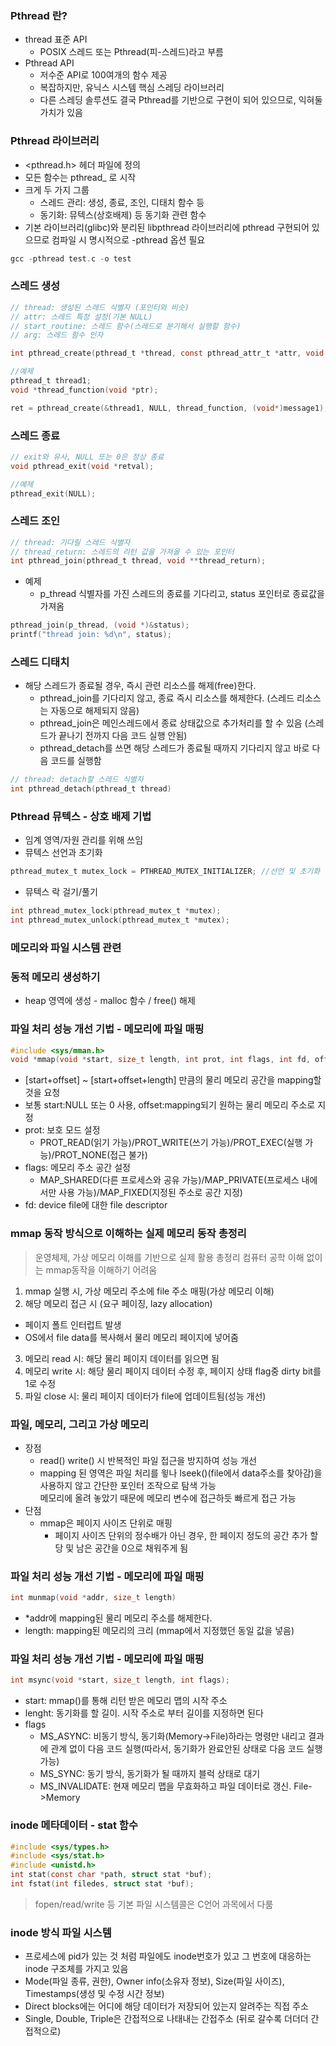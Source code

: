 ### Pthread 란?
- thread 표준 API
  + POSIX 스레드 또는 Pthread(피-스레드)라고 부름
- Pthread API
  + 저수준 API로 100여개의 함수 제공
  + 복잡하지만, 유닉스 시스템 핵심 스레딩 라이브러리
  + 다른 스레딩 솔루션도 결국 Pthread를 기반으로 구현이 되어 있으므로, 익혀둘 가치가 있음

### Pthread 라이브러리
- <pthread.h> 헤더 파일에 정의
- 모든 함수는 pthread_ 로 시작
- 크게 두 가지 그룹
  + 스레드 관리: 생성, 종료, 조인, 디태치 함수 등
  + 동기화: 뮤텍스(상호배제) 등 동기화 관련 함수
- 기본 라이브러리(glibc)와 분리된 libpthread 라이브러리에 pthread 구현되어 있으므로 컴파일 시 명시적으로 -pthread 옵션 필요
```c
gcc -pthread test.c -o test
```

### 스레드 생성
```c
// thread: 생성된 스레드 식별자 (포인터와 비슷)
// attr: 스레드 특정 설정(기본 NULL)
// start_routine: 스레드 함수(스레드로 분기해서 실행할 함수)
// arg: 스레드 함수 인자

int pthread_create(pthread_t *thread, const pthread_attr_t *attr, void *(*start_routine)(void *), void *arg);

//예제
pthread_t thread1;
void *thread_function(void *ptr);

ret = pthread_create(&thread1, NULL, thread_function, (void*)message1);  // return 값이 0이면 정상, 아니면 에러코드
```

### 스레드 종료
```c
// exit와 유사, NULL 또는 0은 정상 종료
void pthread_exit(void *retval);

//예제
pthread_exit(NULL);
```

### 스레드 조인
```c
// thread: 기다릴 스레드 식별자
// thread_return: 스레드의 리턴 값을 가져올 수 있는 포인터
int pthread_join(pthread_t thread, void **thread_return);
```
- 예제
  + p_thread 식별자를 가진 스레드의 종료를 기다리고, status 포인터로 종료값을 가져옴
```c
pthread_join(p_thread, (void *)&status);
printf("thread join: %d\n", status);
```

### 스레드 디태치
- 해당 스레드가 종료될 경우, 즉시 관련 리소스를 해제(free)한다.
  + pthread_join를 기다리지 않고, 종료 즉시 리소스를 해제한다. (스레드 리소스는 자동으로 해제되지 않음)
  + pthread_join은 메인스레드에서 종료 상태값으로 추가처리를 할 수 있음 (스레드가 끝나기 전까지 다음 코드 실행 안됨)
  + pthread_detach를 쓰면 해당 스레드가 종료될 때까지 기다리지 않고 바로 다음 코드를 실행함
```c
// thread: detach할 스레드 식별자
int pthread_detach(pthread_t thread)
```

### Pthread 뮤텍스 - 상호 배제 기법
- 임계 영역/자원 관리를 위해 쓰임
- 뮤텍스 선언과 초기화
```c
pthread_mutex_t mutex_lock = PTHREAD_MUTEX_INITIALIZER; //선언 및 초기화 시킨 것
```
- 뮤텍스 락 걸기/풀기
```c
int pthread_mutex_lock(pthread_mutex_t *mutex);
int pthread_mutex_unlock(pthread_mutex_t *mutex);
```

### 메모리와 파일 시스템 관련
### 동적 메모리 생성하기
- heap 영역에 생성 - malloc 함수 / free() 해제

### 파일 처리 성능 개선 기법 - 메모리에 파일 매핑
```c
#include <sys/mman.h>
void *mmap(void *start, size_t length, int prot, int flags, int fd, off_t offset);
```
- [start+offset] ~ [start+offset+length] 만큼의 물리 메모리 공간을 mapping할 것을 요청
- 보통 start:NULL 또는 0 사용, offset:mapping되기 원하는 물리 메모리 주소로 지정
- prot: 보호 모드 설정
  + PROT_READ(읽기 가능)/PROT_WRITE(쓰기 가능)/PROT_EXEC(실행 가능)/PROT_NONE(접근 불가)
- flags: 메모리 주소 공간 설정
  + MAP_SHARED(다른 프로세스와 공유 가능)/MAP_PRIVATE(프로세스 내에서만 사용 가능)/MAP_FIXED(지정된 주소로 공간 지정)
- fd: device file에 대한 file descriptor

### mmap 동작 방식으로 이해하는 실제 메모리 동작 총정리
> 운영체제, 가상 메모리 이해를 기반으로 실제 활용 총정리
> 컴퓨터 공학 이해 없이는 mmap동작을 이해하기 어려움
1. mmap 실행 시, 가상 메모리 주소에 file 주소 매핑(가상 메모리 이해)
2. 해당 메모리 접근 시 (요구 페이징, lazy allocation)
  - 페이지 폴트 인터럽트 발생
  - OS에서 file data를 복사해서 물리 메모리 페이지에 넣어줌
3. 메모리 read 시: 해당 물리 페이지 데이터를 읽으면 됨
4. 메모리 write 시: 해당 물리 페이지 데이터 수정 후, 페이지 상태 flag중 dirty bit를 1로 수정
5. 파일 close 시: 물리 페이지 데이터가 file에 업데이트됨(성능 개선)

### 파일, 메모리, 그리고 가상 메모리
- 장점
  + read() write() 시 반복적인 파일 접근을 방지하여 성능 개선
  + mapping 된 영역은 파일 처리를 윟나 lseek()(file에서 data주소를 찾아감)을 사용하지 않고 간단한 포인터 조작으로 탐색 가능  
    메모리에 올려 놓았기 때문에 메모리 변수에 접근하듯 빠르게 접근 가능
- 단점
  + mmap은 페이지 사이즈 단위로 매핑
    * 페이지 사이즈 단위의 정수배가 아닌 경우, 한 페이지 정도의 공간 추가 할당 및 남은 공간을 0으로 채워주게 됨

### 파일 처리 성능 개선 기법 - 메모리에 파일 매핑
```c
int munmap(void *addr, size_t length)
```
- *addr에 mapping된 물리 메모리 주소를 해제한다.
- length: mapping된 메모리의 크리 (mmap에서 지정했던 동일 값을 넣음)

### 파일 처리 성능 개선 기법 - 메모리에 파일 매핑
```c
int msync(void *start, size_t length, int flags);
```
- start: mmap()를 통해 리턴 받은 메모리 맵의 시작 주소
- lenght: 동기화를 할 길이. 시작 주소로 부터 길이를 지정하면 된다
- flags
  + MS_ASYNC: 비동기 방식, 동기화(Memory->File)하라는 명령만 내리고 결과에 관계 없이 다음 코드 실행(따라서, 동기화가 완료안된 상태로 다음 코드 실행 가능)
  + MS_SYNC: 동기 방식, 동기화가 될 때까지 블럭 상태로 대기
  + MS_INVALIDATE: 현재 메모리 맵을 무효화하고 파일 데이터로 갱신. File->Memory

### inode 메타데이터 - stat 함수
```c
#include <sys/types.h>
#include <sys/stat.h>
#include <unistd.h>
int stat(const char *path, struct stat *buf);
int fstat(int filedes, struct stat *buf);
```
> fopen/read/write 등 기본 파일 시스템콜은 C언어 과목에서 다룸

### inode 방식 파일 시스템
- 프로세스에 pid가 있는 것 처럼 파일에도 inode번호가 있고 그 번호에 대응하는 inode 구조체를 가지고 있음
- Mode(파일 종류, 권한), Owner info(소유자 정보), Size(파일 사이즈), Timestamps(생성 및 수정 시간 정보)
- Direct blocks에는 어디에 해당 데이터가 저장되어 있는지 알려주는 직접 주소
- Single, Double, Triple은 간접적으로 나태내는 간접주소 (뒤로 갈수록 더더더 간접적으로)
























